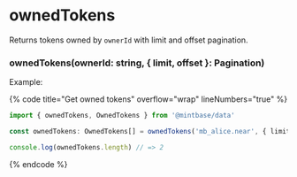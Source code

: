 # ownedTokens

Returns tokens owned by `ownerId` with limit and offset pagination.

### ownedTokens(ownerId: string, { limit, offset }: Pagination)

Example:

{% code title="Get owned tokens" overflow="wrap" lineNumbers="true" %}
```typescript
import { ownedTokens, OwnedTokens } from '@mintbase/data'

const ownedTokens: OwnedTokens[] = ownedTokens('mb_alice.near', { limit: 20 });

console.log(ownedTokens.length) // => 2

```
{% endcode %}
